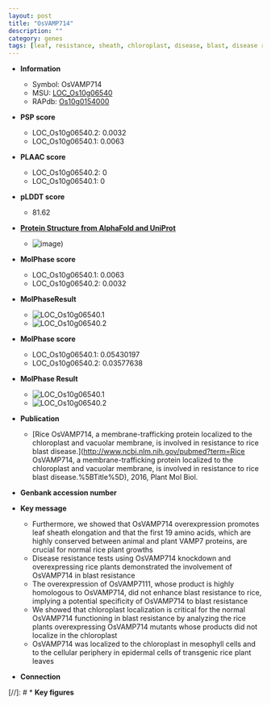 ```yaml
---
layout: post
title: "OsVAMP714"
description: ""
category: genes
tags: [leaf, resistance, sheath, chloroplast, disease, blast, disease resistance, blast resistance, plant growth]
---
```


* **Information**  
    + Symbol: OsVAMP714  
    + MSU: [LOC_Os10g06540](http://rice.plantbiology.msu.edu/cgi-bin/ORF_infopage.cgi?orf=LOC_Os10g06540)  
    + RAPdb: [Os10g0154000](http://rapdb.dna.affrc.go.jp/viewer/gbrowse_details/irgsp1?name=Os10g0154000)  

* **PSP score**  
    + LOC_Os10g06540.2: 0.0032 
    + LOC_Os10g06540.1: 0.0063 

* **PLAAC score**  
    + LOC_Os10g06540.2: 0 
    + LOC_Os10g06540.1: 0 

* **pLDDT score**
    + 81.62

* **[Protein Structure from AlphaFold and UniProt](https://www.uniprot.org/uniprotkb/Q33B02/entry#structure)**
    + ![image](https://ricepsp.github.io/images/Q3/AF-Q33B02-F1.png))

* **MolPhase score**
    + LOC_Os10g06540.1: 0.0063
    + LOC_Os10g06540.2: 0.0032

* **MolPhaseResult**
    + ![LOC_Os10g06540.1](https://ricepsp.github.io/pictures/LOC_Os10g/LOC_Os10g06540.1.png)
    + ![LOC_Os10g06540.2](https://ricepsp.github.io/pictures/LOC_Os10g/LOC_Os10g06540.2.png)

* **MolPhase score**
    + LOC_Os10g06540.1: 0.05430197
    + LOC_Os10g06540.2: 0.03577638

* **MolPhase Result**
    + ![LOC_Os10g06540.1](https://304243504.github.io/Pictures/LOC_Os10g/LOC_Os10g06540.1.png)
    + ![LOC_Os10g06540.2](https://304243504.github.io/Pictures/LOC_Os10g/LOC_Os10g06540.2.png)

* **Publication**  
    + [Rice OsVAMP714, a membrane-trafficking protein localized to the chloroplast and vacuolar membrane, is involved in resistance to rice blast disease.](http://www.ncbi.nlm.nih.gov/pubmed?term=Rice OsVAMP714, a membrane-trafficking protein localized to the chloroplast and vacuolar membrane, is involved in resistance to rice blast disease.%5BTitle%5D), 2016, Plant Mol Biol.

* **Genbank accession number**  

* **Key message**  
    + Furthermore, we showed that OsVAMP714 overexpression promotes leaf sheath elongation and that the first 19 amino acids, which are highly conserved between animal and plant VAMP7 proteins, are crucial for normal rice plant growths
    + Disease resistance tests using OsVAMP714 knockdown and overexpressing rice plants demonstrated the involvement of OsVAMP714 in blast resistance
    + The overexpression of OsVAMP7111, whose product is highly homologous to OsVAMP714, did not enhance blast resistance to rice, implying a potential specificity of OsVAMP714 to blast resistance
    + We showed that chloroplast localization is critical for the normal OsVAMP714 functioning in blast resistance by analyzing the rice plants overexpressing OsVAMP714 mutants whose products did not localize in the chloroplast
    + OsVAMP714 was localized to the chloroplast in mesophyll cells and to the cellular periphery in epidermal cells of transgenic rice plant leaves

* **Connection**  

[//]: # * **Key figures**  



